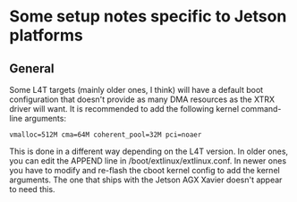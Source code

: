 Some setup notes specific to Jetson platforms
====

General
----

Some L4T targets (mainly older ones, I think) will have a default boot configuration that doesn't provide as many DMA resources as the XTRX driver will want.  It is recommended to add the following kernel command-line arguments:

	vmalloc=512M cma=64M coherent_pool=32M pci=noaer

This is done in a different way depending on the L4T version.  In older ones, you can edit the APPEND line in /boot/extlinux/extlinux.conf.  In newer ones you have to modify and re-flash the cboot kernel config to add the kernel arguments.  The one that ships with the Jetson AGX Xavier doesn't appear to need this.

